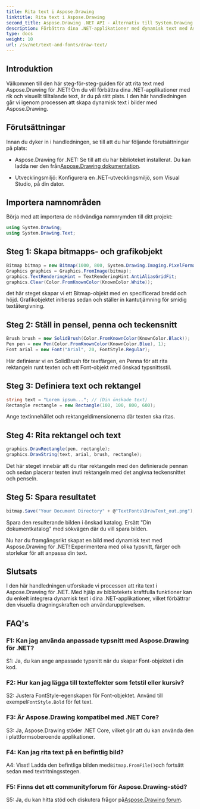```yaml
---
title: Rita text i Aspose.Drawing
linktitle: Rita text i Aspose.Drawing
second_title: Aspose.Drawing .NET API - Alternativ till System.Drawing.Common
description: Förbättra dina .NET-applikationer med dynamisk text med Aspose.Drawing för .NET. Följ vår steg-för-steg-guide för att rita text, anpassa teckensnitt och skapa visuellt tilltalande bilder.
type: docs
weight: 10
url: /sv/net/text-and-fonts/draw-text/
---
```

## Introduktion

Välkommen till den här steg-för-steg-guiden för att rita text med Aspose.Drawing för .NET! Om du vill förbättra dina .NET-applikationer med rik och visuellt tilltalande text, är du på rätt plats. I den här handledningen går vi igenom processen att skapa dynamisk text i bilder med Aspose.Drawing.

## Förutsättningar

Innan du dyker in i handledningen, se till att du har följande förutsättningar på plats:

-  Aspose.Drawing för .NET: Se till att du har biblioteket installerat. Du kan ladda ner den från[Aspose.Drawing dokumentation](https://reference.aspose.com/drawing/net/).

- Utvecklingsmiljö: Konfigurera en .NET-utvecklingsmiljö, som Visual Studio, på din dator.

## Importera namnområden

Börja med att importera de nödvändiga namnrymden till ditt projekt:

```csharp
using System.Drawing;
using System.Drawing.Text;
```

## Steg 1: Skapa bitmapps- och grafikobjekt

```csharp
Bitmap bitmap = new Bitmap(1000, 800, System.Drawing.Imaging.PixelFormat.Format32bppPArgb);
Graphics graphics = Graphics.FromImage(bitmap);
graphics.TextRenderingHint = TextRenderingHint.AntiAliasGridFit;
graphics.Clear(Color.FromKnownColor(KnownColor.White));
```

det här steget skapar vi ett Bitmap-objekt med en specificerad bredd och höjd. Grafikobjektet initieras sedan och ställer in kantutjämning för smidig textåtergivning.

## Steg 2: Ställ in pensel, penna och teckensnitt

```csharp
Brush brush = new SolidBrush(Color.FromKnownColor(KnownColor.Black));
Pen pen = new Pen(Color.FromKnownColor(KnownColor.Blue), 1);
Font arial = new Font("Arial", 20, FontStyle.Regular);
```

Här definierar vi en SolidBrush för textfärgen, en Penna för att rita rektangeln runt texten och ett Font-objekt med önskad typsnittsstil.

## Steg 3: Definiera text och rektangel

```csharp
string text = "Lorem ipsum..."; // (Din önskade text)
Rectangle rectangle = new Rectangle(100, 100, 800, 600);
```

Ange textinnehållet och rektangeldimensionerna där texten ska ritas.

## Steg 4: Rita rektangel och text

```csharp
graphics.DrawRectangle(pen, rectangle);
graphics.DrawString(text, arial, brush, rectangle);
```

Det här steget innebär att du ritar rektangeln med den definierade pennan och sedan placerar texten inuti rektangeln med det angivna teckensnittet och penseln.

## Steg 5: Spara resultatet

```csharp
bitmap.Save("Your Document Directory" + @"TextFonts\DrawText_out.png");
```

Spara den resulterande bilden i önskad katalog. Ersätt "Din dokumentkatalog" med sökvägen där du vill spara bilden.

Nu har du framgångsrikt skapat en bild med dynamisk text med Aspose.Drawing för .NET! Experimentera med olika typsnitt, färger och storlekar för att anpassa din text.

## Slutsats

I den här handledningen utforskade vi processen att rita text i Aspose.Drawing för .NET. Med hjälp av bibliotekets kraftfulla funktioner kan du enkelt integrera dynamisk text i dina .NET-applikationer, vilket förbättrar den visuella dragningskraften och användarupplevelsen.

## FAQ's

### F1: Kan jag använda anpassade typsnitt med Aspose.Drawing för .NET?

S1: Ja, du kan ange anpassade typsnitt när du skapar Font-objektet i din kod.

### F2: Hur kan jag lägga till texteffekter som fetstil eller kursiv?

 S2: Justera FontStyle-egenskapen för Font-objektet. Använd till exempel`FontStyle.Bold` för fet text.

### F3: Är Aspose.Drawing kompatibel med .NET Core?

S3: Ja, Aspose.Drawing stöder .NET Core, vilket gör att du kan använda den i plattformsoberoende applikationer.

### F4: Kan jag rita text på en befintlig bild?

 A4: Visst! Ladda den befintliga bilden med`Bitmap.FromFile()`och fortsätt sedan med textritningsstegen.

### F5: Finns det ett communityforum för Aspose.Drawing-stöd?

 S5: Ja, du kan hitta stöd och diskutera frågor på[Aspose.Drawing forum](https://forum.aspose.com/c/diagram/17).